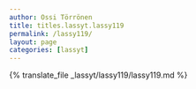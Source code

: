 ```yaml
---
author: Ossi Törrönen
title: titles.lassyt.lassy119
permalink: /lassy119/
layout: page
categories: [lassyt]
---
```

{% translate_file _lassyt/lassy119/lassy119.md %}